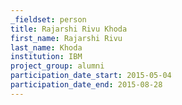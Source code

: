 ```yaml
---
_fieldset: person
title: Rajarshi Rivu Khoda
first_name: Rajarshi Rivu
last_name: Khoda
institution: IBM
project_group: alumni
participation_date_start: 2015-05-04
participation_date_end: 2015-08-28
---
```

